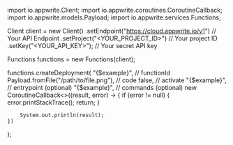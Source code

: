 import io.appwrite.Client;
import io.appwrite.coroutines.CoroutineCallback;
import io.appwrite.models.Payload;
import io.appwrite.services.Functions;

Client client = new Client()
    .setEndpoint("https://cloud.appwrite.io/v1") // Your API Endpoint
    .setProject("<YOUR_PROJECT_ID>") // Your project ID
    .setKey("<YOUR_API_KEY>"); // Your secret API key

Functions functions = new Functions(client);

functions.createDeployment(
    "{$example}", // functionId
    Payload.fromFile("/path/to/file.png"), // code
    false, // activate
    "{$example}", // entrypoint (optional)
    "{$example}", // commands (optional)
    new CoroutineCallback<>((result, error) -> {
        if (error != null) {
            error.printStackTrace();
            return;
        }

        System.out.println(result);
    })
);

